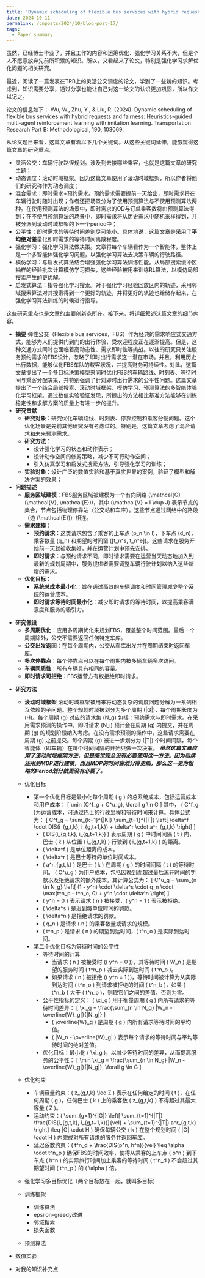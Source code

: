 ```yaml
---
title: 'Dynamic scheduling of flexible bus services with hybrid requests and fairness: Heuristics-guided multi-agent reinforcement learning with imitation learning 学习笔记'
date: 2024-10-11
permalink: /cnposts/2024/10/blog-post-17/
tags:
  - Paper summary
---
```


虽然，已经博士毕业了，并且工作的内容和运筹优化、强化学习关系不大，但是个人不愿意放弃先前所积累的知识。所以，又看起来了论文，特别是强化学习求解优化问题的相关研究。

最近，阅读了一篇发表在TRB上的灵活公交调度的论文，学到了一些新的知识。考虑到，知识需要分享，通过分享也能让自己对这一论文的认识更加巩固，所以作文以记之。

论文的信息如下：
Wu, W., Zhu, Y., & Liu, R. (2024). Dynamic scheduling of flexible bus services with hybrid requests and fairness: Heuristics-guided multi-agent reinforcement learning with imitation learning. Transportation Research Part B: Methodological, 190, 103069.

从论文题目来看，这篇文章有着以下几个关键词。从这些关键词延伸，能够窥得这篇文章的研究重点。
+ 灵活公交：车辆行驶路径规划。涉及到去接哪些乘客，也就是这篇文章的研究主题；
+ 动态调度：滚动时域框架。因为这篇文章使用了滚动时域框架，所以作者将他们的研究称作为动态调度；
+ 混合需求：即时需求+预约需求。预约需求需要提前一天给出，即时需求将在车辆行驶时随时出现；作者还把场景分为了使用预测算法与不使用预测算法两种。在使用预测算法的场景中，即时需求的OD与订单乘客数将由预测算法得到；在不使用预测算法的场景中，即时需求将从历史需求中随机采样得到，并被分派到滚动时域框架的下一个period中；
+ 公平性：即时需求的等待时间差别尽可能小。具体地说，这篇文章是采用了<b>平均绝对差</b>量化即时需求的等待时间离散程度。
+ 强化学习：强化学习算法做决策。文章将每个车辆看作为一个智能体，整体上是一个多智能体强化学习问题，以强化学习算法去决策车辆的行驶路径。
+ 模仿学习：与启发式算法结合增强强化学习算法训练性能。从局部搜索缓冲区抽样的经验批次计算模仿学习损失，这些经验被用来训练RL算法，以模仿局部搜索产生的更优解。
+ 启发式算法：指导强化学习搜索。对于强化学习经验回放区内的轨迹，采用邻域搜索算法对其搜索得到一个更好的轨迹，并将更好的轨迹也给储存起来，在强化学习算法训练的时候进行指导。

这些研究重点也是文章的主要创新点所在。接下来，将详细叙述这篇文章的细节内容。

+ **摘要**
弹性公交（Flexible bus services，FBS）作为经典的需求响应式交通方式，能够为人们提供门到门的出行体验，受欢迎程度正在逐渐提高。但是，这种交通方式同时也面临着高动态性、需求即时性等挑战。以往的研究只关注服务预约需求的FBS设计，忽略了即时出行需求这一潜在市场。并且，利用历史出行数据，能够优化FBS车队的载客状况，并提高财务可持续性。对此，这篇文章提出了一个多目标决策模型来同时优化FBS的车辆路线、时刻表、等待时间与乘客分配决策，并特别强调了针对即时出行需求的公平性问题。这篇文章提出了一个结合局部搜索、滚动时域框架、模仿学习、预测算法的多智能体强化学习框架。通过数值实验验证发现，所提出的方法相比基准方法能够在训练稳定性和求解方案的质量上有进一步的提升。
+ **研究贡献**
  + **研究对象**：研究优化车辆路线、时刻表、停靠控制和乘客分配问题。这个优化场景是先前其他研究没有考虑过的。特别是，这篇文章考虑了混合请求和未来预测需求。
  + **研究方法**：
    + 设计强化学习的状态和动作表示；
    + 设计动作空间的修剪策略，减少不可行动作空间；
    + 引入仿真学习和启发式搜索方法，引导强化学习的训练；
  + **实验对象**：设计广泛的数值实验和基于真实世界的案例，验证了模型和解决方案的效果；
+ **问题描述**
  + **服务区域建模**：FBS服务区域被建模为一个有向网络 \(\mathcal{G}(\mathcal{V}, \mathcal{E})\)，其中 \(\mathcal{V} = I \cup J\) 表示节点的集合，节点包括物理停靠站（公交站和车库）。这些节点通过网络中的路段（边 \(\mathcal{E}\)）相连。
  + **需求建模**：
    + **预约请求**：这类请求包含了乘客的上车点 \(p_n \in I\)，下车点 \(d_n\)，乘客数量 \(q_n\) 和期望的时间窗 \([t_n^s, t_n^e]\)。这些请求在服务开始前一天就被收集好，并在运营计划中预先安排。
    + **即时请求**：与预约请求不同，即时请求需要在运营当天动态地加入到最新的规划周期中，服务提供者需要调整车辆行驶计划以纳入这些新增的需求。
  + **优化目标**：
    - **系统总成本最小化**：旨在通过高效的车辆调度和时间管理减少整个系统的运营成本。
    - **即时请求等待时间最小化**：减少即时请求的等待时间，以提高乘客满意度和服务的吸引力。
- **研究假设**
  - **多周期优化**：应用多周期优化来规划FBS，覆盖整个时间范围。最后一个周期除外，公交不需要返回任何特定车库。
  - **公交出发返回**：在每个周期内，公交从车库出发并在周期结束时返回车库。
  - **多次停靠点**：每个停靠点可以在每个周期内被多辆车辆多次访问。
  - **车辆同质性**：所有车辆具有相同的容量。
  - **即时请求可拒绝**：FBS运营方有权拒绝即时请求。
+ **研究方法**
    + **滚动时域框架**
滚动时域框架被用来将动态复杂的调度问题分解为一系列相互依赖的子问题。整个规划时域被划分为多个周期 \(|G|\)，每个周期长度为 \(H\)。每个周期 \(g\) 对应的请求集 \(N_g\) 包括：预约需求与即时需求。在采用需求预测的操作中，即时请求 \(N_i\) 预计会在周期 \(g\) 内提交，并在周期 \(g\) 的规划阶段纳入考虑。在没有需求预测的操作中，这些请求需要在周期 \(g\) 之前提交。每个周期 \(g\) 被进一步划分为 \(|T|\) 个时间间隔，每个智能体（即车辆）在每个时间间隔的开始只做一次决策。
<i>**虽然这篇文章应用了滚动时域框架方法，但是感觉完全没有必要使用这一方法。因为后续还用到MDP进行建模，而且MDP的时间窗划分得更细，那么这一更为粗略的Period划分就更没有必要了。**</i>
    + 优化目标
      + 第一个优化目标是最小化每个周期 \( g \) 的总系统成本，包括运营成本和用户成本：
  \[ \min (C^f_g + C^u_g), \forall g \in G \]
  其中， \( C^f_g \)为运营成本，可通过巴士的行驶里程和等待时间来计算。具体公式为：
  \[ C^f_g = \sum_{k=1}^{|K|} \sum_{t=1}^{|T|} \left[ \delta^f \cdot DIS(i_{g,t,k}, i_{g,t+1,k}) + \delta^r \cdot a^r_{g,t,k} \right] \]
        - \( DIS(i_{g,t,k}, i_{g,t+1,k}) \) 表示周期 \( g \) 中时间间隔 \( t \) 内，巴士 \( k \) 从位置 \( i_{g,t,k} \) 行驶到 \( i_{g,t+1,k} \) 的距离。
        - \( \delta^f \) 是单位距离的成本。
        - \( \delta^r \) 是巴士等待的单位时间成本。
        - \( a^r_{g,t,k} \) 是巴士 \( k \) 在周期 \( g \) 的时间间隔 \( t \) 的等待时间。
  \( C^u_g \) 为用户成本，包括因晚到而超过最后离开时间的罚款以及拒绝请求的额外成本。其计算公式为：
  \[ C^u_g = \sum_{n \in N_g} \left[ (1 - y^n) \cdot \delta^s \cdot q_n \cdot \max(t^n_p - t^n_o, 0) + y^n \cdot \delta^n \right] \]
        - \( y^n = 0 \) 表示请求 \( n \) 被接受，\( y^n = 1 \) 表示被拒绝。
        - \( \delta^s \) 是迟到每单位时间的罚款。
        - \( \delta^n \) 是拒绝请求的罚款。
        - \( q_n \) 是请求 \( n \) 的乘客数量或请求的规模。
        - \( t^n_p \) 是请求 \( n \) 的期望到达时间，\( t^n_o \) 是实际到达时间。
      + 第二个优化目标为等待时间的公平性
        + 等待时间的计算
          + 当请求 \( n \) 被接受时 (\( y^n = 0 \))，其等待时间 \( W_n \) 是期望的服务时间 \( t^n_p \) 减去实际到达时间 \( t^n_o \)。
          - 如果请求 \( n \) 被拒绝 (\( y^n = 1 \))，等待时间被计算为从实际到达时间 \( t^n_o \) 到请求被拒绝的时间 \( t^n_b \)，如果 \( t^n_b \) 大于 \( t^n_o \)，则取它们之间的差值，否则为零。
        - 公平性指标的定义： \( \xi_g \) 用于衡量周期 \( g \) 内所有请求的等待时间差异：
          \[ \xi_g = \frac{\sum_{n \in N_g} |W_n - \overline{W}_g|}{|N_g|} \]
          - \( \overline{W}_g \) 是周期 \( g \) 内所有请求等待时间的平均值。
          - \( |W_n - \overline{W}_g| \) 表示每个请求的等待时间与平均等待时间的绝对差值。
        - 优化目标：最小化 \( \xi_g \)，以减少等待时间的差异，从而提高服务的公平性：
  \[ \min \xi_g = \frac{\sum_{n \in N_g} |W_n - \overline{W}_g|}{|N_g|}, \forall g \in G \]
    + 优化约束
      + 车辆容量约束：\( z_{g,t,k} \leq Z \)  表示在任何给定的时间 \( t \)，在任何周期 \( g \)，任何巴士 \( k \) 上的乘客数 \( z_{g,t,k} \) 不得超过其最大容量 \( Z \)。
      + 运动约束：\( \sum_{g=1}^{|G|} \left[ \sum_{t=1}^{|T|} \frac{DIS(i_{g,t,k}, i_{g,t+1,k})}{vel} + \sum_{t=1}^{|T|} a^r_{g,t,k} \right] \leq |G| \cdot H \) 确保每辆公交 \( k \) 在整个规划时间 \( |G| \cdot H \) 内完成对所有请求的服务并返回车库。
      + 延迟系数约束：\( t^n_d + \frac{DIS(p^n, h^n)}{vel} \leq \alpha \cdot t^n_p \)  确保FBS的时间效率，使得从乘客的上车点 \( p^n \) 到下车点 \( h^n \) 的实际旅行时间加上乘客的等待时间 \( t^n_d \) 不会超过其期望时间 \( t^n_p \) 的 \( \alpha \) 倍。
  
    + 强化学习多目标优化（两个目标放在一起，就叫多目标）
    + 训练框架
        + 训练算法
        + epsilon-greedy改进
        + 邻域搜索
        + 损失函数
    + 预测算法
+ 数值实验


+ 对我的知识补充点